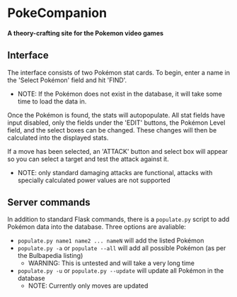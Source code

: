 # PokeCompanion
#### A theory-crafting site for the Pokemon video games

## Interface
The interface consists of two Pokémon stat cards. To begin, enter a name in the 'Select Pokémon' field and hit 'FIND'.
* NOTE: If the Pokémon does not exist in the database, it will take some time to load the data in.
     
Once the Pokémon is found, the stats will autopopulate. All stat fields have input disabled, only the fields under the 'EDIT' buttons, the Pokémon Level field, and the select boxes can be changed. These changes will then be calculated into the displayed stats.

If a move has been selected, an 'ATTACK' button and select box will appear so you can select a target and test the attack against it.
* NOTE: only standard damaging attacks are functional, attacks with specially calculated power values are not supported
     
## Server commands
In addition to standard Flask commands, there is a `populate.py` script to add Pokémon data into the database. Three options are avaliable:
* `populate.py name1 name2 ... nameN` will add the listed Pokémon
* `populate.py -a` or `populate --all` will add all possible Pokémon (as per the Bulbapedia listing)
     * WARNING: This is untested and will take a very long time
* `populate.py -u` or `populate.py --update` will update all Pokémon in the database
     * NOTE: Currently only moves are updated